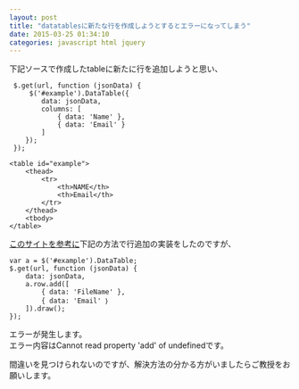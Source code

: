 ```yaml
---
layout: post
title: "datatablesに新たな行を作成しようとするとエラーになってしまう"
date: 2015-03-25 01:34:10
categories: javascript html jquery
---
```

<p>下記ソースで作成したtableに新たに行を追加しようと思い、</p>



<pre class="lang-js prettyprint-override"><code> $.get(url, function (jsonData) {
     $('#example').DataTable({
        data: jsonData,
        columns: [
            { data: 'Name' },
            { data: 'Email' }
        ]
    });
 });
</code></pre>

<pre class="lang-html prettyprint-override"><code>&lt;table id="example"&gt;
    &lt;thead&gt;
        &lt;tr&gt;
            &lt;th&gt;NAME&lt;/th&gt;
            &lt;th&gt;Email&lt;/th&gt;
        &lt;/tr&gt;
    &lt;/thead&gt;
    &lt;tbody&gt;
&lt;/table&gt;
</code></pre>

<p><a href="http://qiita.com/Ki4mTaria/items/f309653da284628d0900" rel="nofollow">このサイトを参考に</a>下記の方法で行追加の実装をしたのですが、</p>



<pre class="lang-js prettyprint-override"><code>var a = $('#example').DataTable;
$.get(url, function (jsonData) {
    data: jsonData,
    a.row.add([
        { data: 'FileName' },
        { data: 'Email' ｝
    ]).draw();
});
</code></pre>

<p>エラーが発生します。<br>
エラー内容はCannot read property 'add' of undefinedです。</p>

<p>間違いを見つけられないのですが、解決方法の分かる方がいましたらご教授をお願いします。</p>
